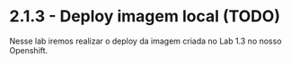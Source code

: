# 2.1.3 - Deploy imagem local \(TODO\)

Nesse lab iremos realizar o deploy da imagem criada no Lab 1.3 no nosso Openshift.

